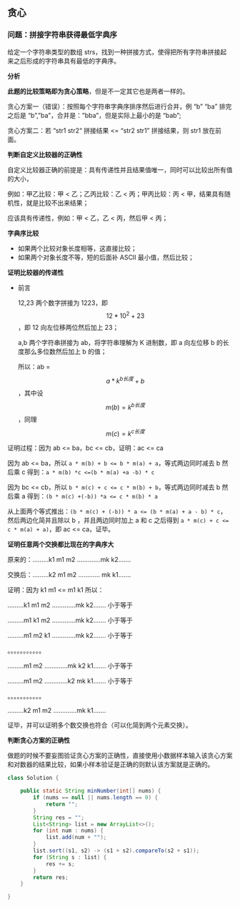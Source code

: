 ## 贪心

### 问题：拼接字符串获得最低字典序

给定一个字符串类型的数组 strs，找到一种拼接方式，使得把所有字符串拼接起来之后形成的字符串具有最低的字典序。

**分析**

**此题的比较策略即为贪心策略**，但是不一定其它也是两者一样的。

贪心方案一（错误）：按照每个字符串字典序排序然后进行合并，例 “b” “ba” 排完之后是 “b”,”ba”，合并是：”bba”，但是实际上最小的是 “bab”;

贪心方案二：若 “str1 str2“ 拼接结果 <= “str2 str1” 拼接结果，则 str1 放在前面。

**判断自定义比较器的正确性**

自定义比较器正确的前提是：具有传递性并且结果值唯一，同时可以比较出所有值的大小，

例如：甲乙比较：甲 < 乙；乙丙比较：乙 < 丙；甲丙比较：丙 < 甲，结果具有随机性，就是比较不出来结果；

应该具有传递性，例如：甲 < 乙，乙 < 丙，然后甲 < 丙；

**字典序比较**

- 如果两个比较对象长度相等，这直接比较；
- 如果两个对象长度不等，短的后面补 ASCII 最小值，然后比较；

**证明比较器的传递性**

- 前言

  12,23 两个数字拼接为 1223，即 $$12 * 10^2 + 23$$，即 12 向左位移两位然后加上 23；

  a,b 两个字符串拼接为 ab，将字符串理解为 K 进制数，即 a 向左位移 b 的长度那么多位数然后加上 b  的值；

  所以：ab = $$a * k^{b 长度} + b$$，其中设 $$m(b) = k^{b 长度}$$，同理 $$m(c) = k^{c 长度}$$

证明过程：因为 ab <= ba，bc <= cb，证明：ac <= ca

因为 ab <= ba，所以 `a * m(b) + b <= b * m(a) + a`，等式两边同时减去 b 然后乘 c 得到：`a * m(b) *c <=(b * m(a) +a -b) * c`

因为 bc <= cb，所以 `b * m(c) + c <= c * m(b) + b`，等式两边同时减去 b 然后乘 a 得到：`(b * m(c) +(-b)) *a <= c * m(b) * a`

从上面两个等式推出：`(b * m(c) + (-b)) * a <= (b * m(a) + a - b) * c`，然后两边化简并且除以 b ，并且两边同时加上 a  和 c 之后得到 `a * m(c) + c <= c * m(a) + a)`，即 ac <= ca，证毕。



**证明任意两个交换都比现在的字典序大**

原来的：………k1 m1 m2 ………….mk k2…….

交换后：………k2 m1 m2 ………… mk k1…….

证明：因为 k1 m1 <= m1 k1 所以：

………k1 m1 m2 ………….mk k2……. 小于等于

………m1 k1 m2 ………….mk k2……. 小于等于

………m1 m2 k1 ………….mk k2……. 小于等于

。。。。。。。。。。。

………m1 m2 ………….mk k2 k1……. 小于等于

………m1 m2 ………….k2 mk k1……. 小于等于

。。。。。。。。。。。

………k2 m1 m2 ………….mk k1……. 

证毕，并可以证明多个数交换也符合（可以化简到两个元素交换）。

**判断贪心方案的正确性**

做题的时候不要妄图验证贪心方案的正确性，直接使用小数据样本输入该贪心方案和对数器的结果比较，如果小样本验证是正确的则默认该方案就是正确的。

```java
class Solution {

    public static String minNumber(int[] nums) {
        if (nums == null || nums.length == 0) {
            return "";
        }
        String res = "";
        List<String> list = new ArrayList<>();
        for (int num : nums) {
            list.add(num + "");
        }
        list.sort((s1, s2) -> (s1 + s2).compareTo(s2 + s1));
        for (String s : list) {
            res += s;
        }
        return res;
    }

}
```

